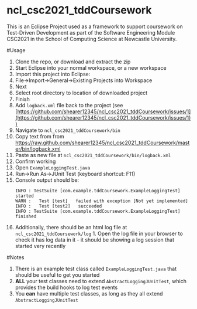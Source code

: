 ncl_csc2021_tddCoursework
=========================

This is an Eclipse Project used as a framework to support coursework on Test-Driven Development as part of the Software Engineering Module CSC2021 in the School of Computing Science at Newcastle University.

#Usage

1. Clone the repo, or download and extract the zip
2. Start Eclipse into your normal workspace, or a new workspace
3. Import this project into Eclipse:
  1. File->Import->General->Existing Projects into Workspace
  2. Next
  3. Select root directory to location of downloaded project
  4. Finish
4. Add ```logback.xml``` file back to the project (see [https://github.com/shearer12345/ncl_csc2021_tddCoursework/issues/1](https://github.com/shearer12345/ncl_csc2021_tddCoursework/issues/1))
  1. Navigate to ```ncl_csc2021_tddCoursework/bin```
  2. Copy text from from https://raw.github.com/shearer12345/ncl_csc2021_tddCoursework/master/bin/logback.xml
  3. Paste as new file at ```ncl_csc2021_tddCoursework/bin/logback.xml```
4. Confirm working
  1. Open ```ExampleLoggingTest.java```
  2. Run->Run As->JUnit Test (keyboard shortcut: F11)
  3. Console output should be:
      ```
      INFO : TestSuite [com.example.tddCoursework.ExampleLoggingTest] started
      WARN :   Test [test]   failed with exception [Not yet implemented]
      INFO :   Test [test2]   succeeded 
      INFO : TestSuite [com.example.tddCoursework.ExampleLoggingTest] finished
      ```
  4. Additionally, there should be an html log file at ```ncl_csc2021_tddCoursework/log```
    1. Open the log file in your browser to check it has log data in it - it should be showing a log session that started very recently

#Notes

1. There is an example test class called ```ExampleLoggingTest.java``` that should be useful to get you started
2. **ALL** your test classes need to extend ```AbstractLoggingJUnitTest```, which provides the build hooks to log test events
3. You **can** have multiple test classes, as long as they all extend ```AbstractLoggingJUnitTest```
